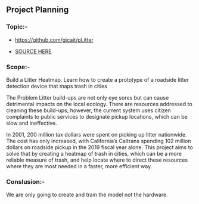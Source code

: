 ## Project Planning

### Topic:-
- https://github.com/gicait/pLitter

- [SOURCE HERE](https://www.hackster.io/NathanielF/build-a-litter-heatmap-with-a-blues-notecard-edge-impulse-fa60fb)



### Scope:-
Build a Litter Heatmap.
Learn how to create a prototype of a roadside litter detection device that maps trash in cities 

The Problem
Litter build-ups are not only eye sores but can cause detrimental impacts on the local ecology. There are resources addressed to cleaning these build-ups; however, the current system uses citizen complaints to public services to designate pickup locations, which can be slow and ineffective.

In 2001, 200 million tax dollars were spent on picking up litter nationwide. The cost has only increased, with California’s Caltrans spending 102 million dollars on roadside pickup in the 2019 fiscal year alone. This project aims to solve that by creating a heatmap of trash in cities, which can be a more reliable measure of trash, and help locate where to direct these resources where they are most needed in a faster, more efficient way.

### Conslusion:-

We are only going to create and train the model not the hardware.
